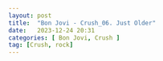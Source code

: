 ```yaml
---
layout: post
title:  "Bon Jovi - Crush_06. Just Older"
date:   2023-12-24 20:31
categories: [ Bon Jovi, Crush ]
tag: [Crush, rock]
---
```


